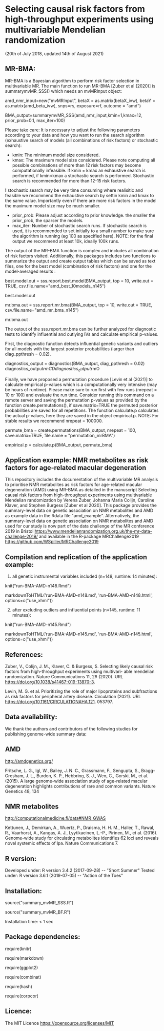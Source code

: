 # Selecting causal risk factors from high-throughput experiments using multivariable Mendelian randomization

(20th of July 2018, updated 14th of August 2021)


MR-BMA:
-------------
MR-BMA is a Bayesian algorithm to perform risk factor selection in multivariable MR. 
The main function to run MR-BMA [Zuber et al (2020)] is summarymvMR_SSS() which needs an mvMRInput object:

amd_nmr_input=new("mvMRInput", betaX = as.matrix(betaX_ivw), betaY = as.matrix(amd_beta_ivw), snps=rs, exposure=rf, outcome = "amd")

BMA_output=summarymvMR_SSS(amd_nmr_input,kmin=1,kmax=12, prior_prob=0.1, max_iter=100)

Please take care: It is necessary to adjust the following parameters according to your data and how you want to run the search algorithm (exhaustive search of models (all combinations of risk factors) or stochastic search):

- kmin: The minimum model size considered.
- kmax: The maximum model size considered. Please note computing all possible combinations of more than 12 risk factors may become computationally infeasible. If kmin = kmax an exhaustive search is performed, if kmin<kmax a stochastic search is performed. Stochastic search is recommended for more than 12-15 risk factors.

! stochastic search may be very time consuming where realisitic and feasible we recommend the exhaustive search by settin kmin and kmax to the same value. Importantly even if there are more risk factors in the model the maximum model size may be much smaller.

- prior_prob: Please adjust according to prior knowledge. the smaller the prior_prob, the sparser the models.
- max_iter: Number of stochastic search runs. If stochastic search is used, it is recommended to set initially to a small number to make sure the algorithm is running (eg 100 as specified here). NOTE: for the final output we recommend at least 10k, ideally 100k runs.

The output of the MR-BMA function is complex and includes all combination of risk factors visited. Additionally, this packages includes two functions to summarize the output and create output tables which can be saved as text files, one for the best model (combination of risk factors) and one for the model-averaged results :

best.model.out = sss.report.best.model(BMA_output, top = 10, write.out = TRUE, csv.file.name="amd_best_10models_n145")

best.model.out

mr.bma.out = sss.report.mr.bma(BMA_output, top = 10, write.out = TRUE, csv.file.name="amd_mr_bma_n145")

mr.bma.out


The outout of the sss.report.mr.bma can be further analyzed for diagnostic tests to identify influential and outlying IVs and calculate empirical p-values.

First, the diagnostic function detects influential genetic variants and outliers for all models with the largest posterior probabilities (larger than diag_ppthresh = 0.02). 

diagnostics_output = diagnostics(BMA_output, diag_ppthresh = 0.02)
diagnostics_output$rmCD
diagnostics_output$rmO

Finally, we have proposed a permutation procedure [Levin et al (2021)] to calculate empirical p-values which is a computationally very intensive (may be hours of runtime). Please make sure to run first with few runs (nrepeat = 10 or 100) and evaluate the run time. Consider running this command on a remote server and saving the permutation p-values as provided by the function create.permutations(), if save.matrix=TRUE the permuted posterior probabilities are saved for all repetitions. The function calculate.p calculates the actual p-values, here they are saved in the object empirical.p. 
NOTE: For stable results we recommend nrepeat = 100000.

permute_bma = create.permutations(BMA_output, nrepeat = 100, save.matrix=TRUE, file.name = "permutation_mrBMA")

empirical.p = calculate.p(BMA_output, permute_bma)



Application example: NMR metabolites as risk factors for age-related macular degeneration
--------------------------
This repository includes the documentation of the multivariable MR analysis to prioritise NMR metabolites as risk factors for age-related macular degeneration (AMD) using MR-BMA as detailed in the manuscript Selecting causal risk factors from high-throughput experiments using multivariable Mendelian randomization by Verena Zuber, Johanna Maria Colijn, Caroline Klaver, and Stephen Burgess [Zuber et al 2020].
This package provides the summary-level data on genetic association on NMR metabolites and AMD as example data in the Rdata file "amd_example".  Alternatively, the summary-level data on genetic association on NMR metabolites and AMD used for our study is now part of the data challenge of the MR conference 2019 in Bristol
https://www.mendelianrandomization.org.uk/the-mr-data-challenge-2019/
and available in the R-package MRChallenge2019
https://github.com/WSpiller/MRChallenge2019


Compilation and replication of the application example:
------------------------------------------------------

1. all genetic instrumental variables included (n=148, runtime: 14 minutes):

knit("run-BMA-AMD-n148.Rmd")

markdownToHTML('run-BMA-AMD-n148.md', 'run-BMA-AMD-n148.html', options=c("use_xhml"))

2. after excluding outliers and influential points (n=145, runtime: 11 minutes):

knit("run-BMA-AMD-n145.Rmd")

markdownToHTML('run-BMA-AMD-n145.md', 'run-BMA-AMD-n145.html', options=c("use_xhml"))




References:
-----------
Zuber, V., Colijn, J. M., Klaver, C. & Burgess, S. Selecting likely causal risk factors from high-throughput experiments using multivari- able mendelian randomization. Nature Communications 11, 29 (2020). URL https://doi.org/10.1038/s41467-019-13870-3.

Levin, M. G. et al. Prioritizing the role of major lipoproteins and subfractions as risk factors for peripheral artery disease. Circulation (2021). URL https://doi.org/10.1161/CIRCULATIONAHA.121. 053797.



Data availability:
------------------
We thank the authors and contributors of the following studies for publishing genome-wide summary data:


AMD
---
http://amdgenetics.org/

Fritsche, L. G., Igl, W., Bailey, J. N. C., Grassmann, F., Sengupta, S., Bragg-Gresham, J. L., Burdon, K. P., Hebbring, S. J., Wen, C., Gorski, M., et al. (2015). A large genome-wide association study of age-related macular degeneration highlights contributions of rare and common variants. Nature Genetics 48, 134 

NMR metabolites
---------------
http://computationalmedicine.fi/data#NMR_GWAS

Kettunen, J., Demirkan, A., Wuertz, P., Draisma, H. H. M., Haller, T., Rawal, R., Vaarhorst, A., Kangas, A. J., Lyytikaeinen, L.-P., Pirinen, M., et al. (2016). Genome-wide study for circulating metabolites identifies 62 loci and reveals novel systemic effects of lpa. Nature Communications 7.



R version:
----------
Developed under: R version 3.4.2 (2017-09-28) -- "Short Summer"
Tested under: R version 3.6.1 (2019-07-05) -- "Action of the Toes"



Installation:
-------------

source("summary_mvMR_SSS.R")

source("summary_mvMR_BF.R")

Installation time: < 1 sec




Package dependencies:
---------------------

require(knitr)

require(markdown)

require(ggplot2)

require(combinat)

require(hash)

require(corpcor)



Licence:
---------

The MIT Licence
https://opensource.org/licenses/MIT
